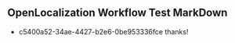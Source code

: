 ## OpenLocalization Workflow Test MarkDown
* c5400a52-34ae-4427-b2e6-0be953336fce 
thanks!<!--HONumber=Mar16_HO2-->
